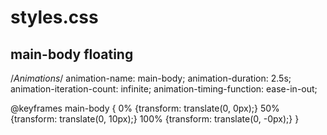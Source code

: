 # styles.css
## main-body floating
   /*Animations*/
    animation-name: main-body;
    animation-duration: 2.5s;
    animation-iteration-count: infinite;
    animation-timing-function: ease-in-out;

@keyframes main-body {
    0% {transform: translate(0, 0px);}
    50% {transform: translate(0, 10px);}
    100% {transform: translate(0, -0px);}
}